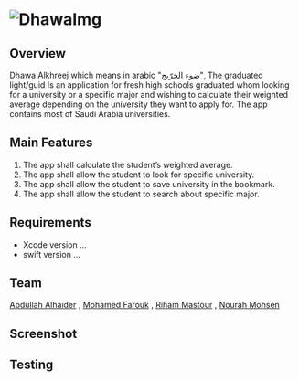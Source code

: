 # ![DhawaImg](https://i.imgur.com/e8SKiaA.jpg)

## Overview

Dhawa Alkhreej which means in arabic "ضوء الخرّيج", The graduated light/guid
Is an application for fresh high schools graduated whom looking for a university or a specific major and wishing to calculate their weighted average depending on the university they want to apply for.
The app contains most of Saudi Arabia universities.


## Main Features 

1. The app shall calculate the student’s weighted average.
2. The app shall allow the student to look for specific university.
3. The app shall allow the student to save university in the bookmark.
4. The app shall allow the student to search about specific major.


## Requirements
- Xcode version ...
- swift version ... 


## Team
[Abdullah Alhaider](https://github.com/cs4alhaider) , [Mohamed Farouk](https://github.com/FaroukZeino) , [Riham Mastour](https://github.com/rihammastour) , [Nourah Mohsen](https://github.com/nourahchi)


## Screenshot



## Testing 
